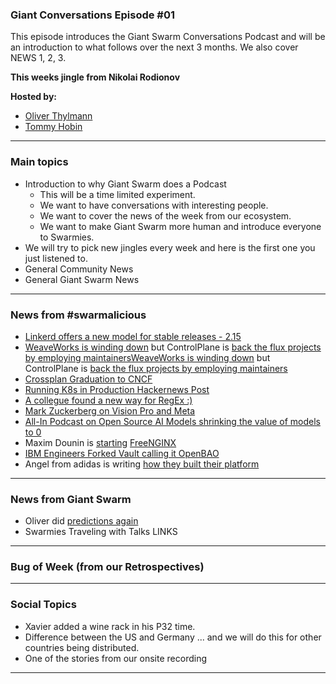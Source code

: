 
### Giant Conversations Episode #01

This episode introduces the Giant Swarm Conversations Podcast and will be an introduction to what follows over the next 3 months. We also cover NEWS 1, 2, 3.

**This weeks jingle from Nikolai Rodionov**

**Hosted by:** 

* [Oliver Thylmann](https://twitter.com/othylmann)
* [Tommy Hobin](https://twitter.com/tommyhobin)


------------------------------------------------------------------------------------------------------------------------------
### Main topics

* Introduction to why Giant Swarm does a Podcast
  * This will be a time limited experiment.
  * We want to have conversations with interesting people.
  * We want to cover the news of the week from our ecosystem.
  * We want to make Giant Swarm more human and introduce everyone to Swarmies.
* We will try to pick new jingles every week and here is the first one you just listened to.
* General Community News
* General Giant Swarm News
  
------------------------------------------------------------------------------------------------------------------------------

### News from #swarmalicious
* [Linkerd offers a new model for stable releases - 2.15](https://buoyant.io/blog/announcing-linkerd-2-15-vm-workloads-spiffe-identities)
* [WeaveWorks is winding down](https://twitter.com/monadic/status/1754530336120140116) but ControlPlane is [back the flux projects by employing maintainers](https://control-plane.io/posts/controlplane-backs-the-cncf-flux-project-by-employing-maintainers/)[WeaveWorks is winding down](https://twitter.com/monadic/status/1754530336120140116) but ControlPlane is [back the flux projects by employing maintainers](https://control-plane.io/posts/controlplane-backs-the-cncf-flux-project-by-employing-maintainers/)
* [Crossplan Graduation to CNCF](https://twitter.com/crossplane_io/status/1754533942143975494)
* [Running K8s in Production Hackernews Post](https://news.ycombinator.com/item?id=39272698)
* [A collegue found a new way for RegEx :)](https://pomsky-lang.org/)
* [Mark Zuckerberg on Vision Pro and Meta](https://twitter.com/gregisenberg/status/1757583652416856534)
* [All-In Podcast on Open Source AI Models shrinking the value of models to 0](https://youtu.be/FHO4hoXc75k?si=a-tLnM7j3RVbc8IA&t=2521)
* Maxim Dounin is [starting](https://mailman.nginx.org/pipermail/nginx-devel/2024-February/K5IC6VYO2PB7N4HRP2FUQIBIBCGP4WAU.html) [FreeNGINX](https://freenginx.org/)
* [IBM Engineers Forked Vault calling it OpenBAO](https://thenewstack.io/meet-openbao-an-open-source-fork-of-hashicorp-vault/)
* Angel from adidas is writing [how they built their platform](https://medium.com/adidoescode/adidas-how-we-are-managing-a-container-platform-2-3-ce551abab337)


  
------------------------------------------------------------------------------------------------------------------------------

### News from Giant Swarm

* Oliver did [predictions again](https://www.giantswarm.io/blog/cloud-native-predictions-for-2024)
* Swarmies Traveling with Talks LINKS

------------------------------------------------------------------------------------------------------------------------------


### Bug of Week (from our Retrospectives)


------------------------------------------------------------------------------------------------------------------------------

### Social Topics

* Xavier added a wine rack in his P32 time.
* Difference between the US and Germany ... and we will do this for other countries being distributed.
* One of the stories from our onsite recording

------------------------------------------------------------------------------------------------------------------------------



